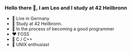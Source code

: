 ### Hello there 👋, I am Leo and I study at 42 Heilbronn
- 🏴󠁤󠁥󠁢󠁷󠁿 Live in Germany
- 🔭 Study at 42 Heilbronn.
- 🌱 In the process of becoming a good programmer
- ❤️ FOSS
- 🧐 C / C++
- 🐧 UNIX enthusiast
